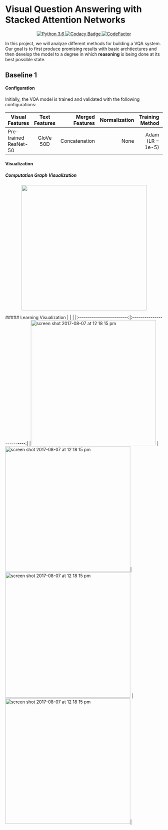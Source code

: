 # Visual Question Answering with Stacked Attention Networks

<div align="center">

<a href="https://www.python.org/downloads/release/python-360/"> <img src="https://img.shields.io/badge/python-3.6-blue.svg" alt="Python 3.6"/> </a>
<a href="https://www.codacy.com?utm_source=github.com&amp;utm_medium=referral&amp;utm_content=aligholami/Visual-Question-Answering-with-Stacked-Attention-Networks&amp;utm_campaign=Badge_Grade"> <img src="https://api.codacy.com/project/badge/Grade/62aaec49f9294a46a74c65dacf599a37" alt="Codacy Badge"/> </a>
<a href="https://www.codefactor.io/repository/github/aligholami/visual-question-answering-with-stacked-attention-networks"><img src="https://www.codefactor.io/repository/github/aligholami/visual-question-answering-with-stacked-attention-networks/badge" alt="CodeFactor" /></a>

</div>

In this project, we will analyze different methods for building a VQA system. Our goal is to first produce promising results with basic archtiectures and then develop the model to a degree in which **reasoning** is being done at its best possible state.

## Baseline 1

#### Configuration
Initially, the VQA model is trained and validated with the following configurations:

| Visual Features | Text Features | Merged Features | Normalization | Training Method | Cls. Method | Epochs | 
| ------------- |:-------------:| -----:| -----:| -----:| -----:| -----:|
| Pre-trained ResNet-50 | GloVe 50D | Concatenation | None | Adam (LR = 1e-5) | Dense (8192 Hidden Units) | 6 |

#### Visualization
##### Computation Graph Visualization
<p align='center'>
    <img width="400" src="https://github.com/aligholami/Visual-Question-Answering-with-Stacked-Attention-Networks/raw/master/experiments/B2/computation-graph/c_graph_b2.png">
</p>
##### Learning Visualization
| | |
|:-------------------------:|:-------------------------:|
|<img width="400" alt="screen shot 2017-08-07 at 12 18 15 pm" src="https://github.com/aligholami/Visual-Question-Answering-with-Stacked-Attention-Networks/raw/master/experiments/B2/learning-visualization/t_acc.PNG">  |  <img width="400" alt="screen shot 2017-08-07 at 12 18 15 pm" src="https://github.com/aligholami/Visual-Question-Answering-with-Stacked-Attention-Networks/raw/master/experiments/B2/learning-visualization/t_loss.PNG">| 
<img width="400" alt="screen shot 2017-08-07 at 12 18 15 pm" src="https://github.com/aligholami/Visual-Question-Answering-with-Stacked-Attention-Networks/raw/master/experiments/B2/learning-visualization/v_acc.PNG">  |  <img width="400" alt="screen shot 2017-08-07 at 12 18 15 pm" src="https://github.com/aligholami/Visual-Question-Answering-with-Stacked-Attention-Networks/raw/master/experiments/B2/learning-visualization/v_loss.PNG">|
